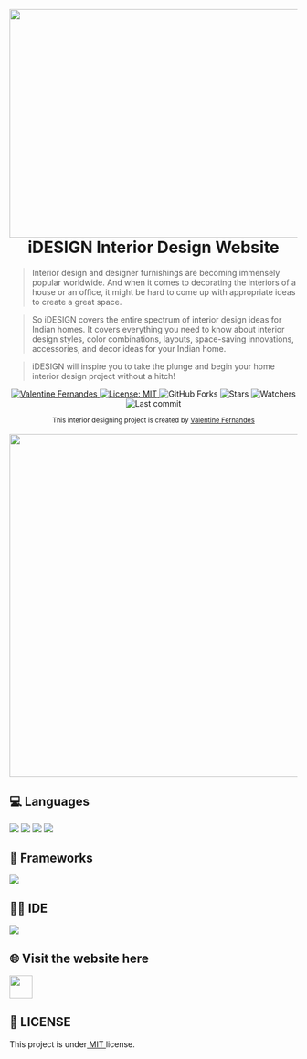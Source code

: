 <p align=“center”> 
<img align="left" height="400px" width="2000px" src="https://github.com/ValentineFernandes/ValentineFernandes/blob/main/Portfolio/iDESIGN.png">
</p>



<h1 align="center">iDESIGN Interior Design Website</h1>


> Interior design and designer furnishings are becoming immensely popular worldwide. And when it comes to decorating the interiors of a house or an office, it might be hard to come up with appropriate ideas to create a great space.


> So iDESIGN covers the entire spectrum of interior design ideas for Indian homes. It covers everything you need to know about interior design styles, color combinations, layouts, space-saving innovations, accessories, and decor ideas for your Indian home.

> iDESIGN will inspire you to take the plunge and begin your home interior design project without a hitch!


<p align="center">
<a href="http://www.linkedin.com/in/valentine-fernandes-75701622b">
<img alt="Valentine Fernandes" src="https://img.shields.io/badge/-ValentineFernandes-DAA520?style=flat&logo=Linkedin&logoColor=white" />
</a>
<a href="https://github.com/ValentineFernandes/Interior-Design-Website/blob/main/LICENSE">
<img alt="License: MIT" src="https://img.shields.io/github/license/ValentineFernandes/Interior-Design-Website?color=yellow" />
</a>
<img alt="GitHub Forks" src="https://img.shields.io/github/forks/ValentineFernandes/Interior-Design-Website?color=yellow" />
<img alt="Stars" src= "https://img.shields.io/github/stars/ValentineFernandes/Interior-Design-Website?color=yellow" />
<img alt= "Watchers" src="https://img.shields.io/github/watchers/ValentineFernandes/Interior-Design-Website?color=yellow" />
  
<img alt= "Last commit" src="https://img.shields.io/github/last-commit/ValentineFernandes/Interior-Design-Website?color=yellow" />
</p>



<div align="center">
<sub>This interior designing project is created by
<a href="https://github.com/ValentineFernandes">Valentine Fernandes </a>
</sub>
</div>


<br />
<div align="center">
<img src="https://github.com/ValentineFernandes/ValentineFernandes/blob/main/Portfolio/idesignlayout.png" width="600">
</div>


## 💻 Languages

<img src="https://img.shields.io/badge/HTML5-E34F26?style=for-the-badge&logo=html5&logoColor=white" />

<img src="https://img.shields.io/badge/CSS3-1572B6?style=for-the-badge&logo=css3&logoColor=white" />

<img src="https://img.shields.io/badge/JavaScript-323330?style=for-the-badge&logo=javascript&logoColor=F7DF1E" />

<img src="https://img.shields.io/badge/PHP-777BB4?style=for-the-badge&logo=php&logoColor=white" />


## 🚀 Frameworks

<img src="https://img.shields.io/badge/Scss-CC6699?style=for-the-badge&logo=scss&logoColor=white" />

## 👩‍💻 IDE

<img src="https://img.shields.io/badge/Atom-00FF7F?style=for-the-badge&logo=Atom&logoColor=white" />

## 🌐 Visit the website here
<a href="https://valentinefernandes.github.io/Interior-Design-Website/">
<img width="40" height="40" src="https://github.com/ValentineFernandes/ValentineFernandes/blob/main/Portfolio/github.png"></a>

## 📕 LICENSE

This project is under<a href="https://github.com/ValentineFernandes/Interior-Design-Website/blob/main/LICENSE"> MIT </a> license.
